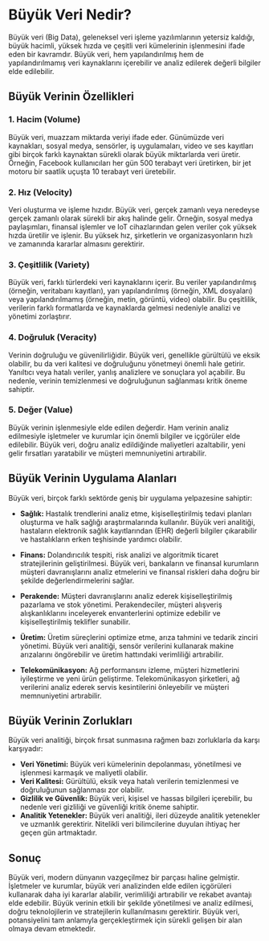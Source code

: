 # Büyük Veri Nedir?

Büyük veri (Big Data), geleneksel veri işleme yazılımlarının yetersiz kaldığı, büyük hacimli, yüksek hızda ve çeşitli veri kümelerinin işlenmesini ifade eden bir kavramdır. Büyük veri, hem yapılandırılmış hem de yapılandırılmamış veri kaynaklarını içerebilir ve analiz edilerek değerli bilgiler elde edilebilir.

## Büyük Verinin Özellikleri

### 1. Hacim (Volume)
Büyük veri, muazzam miktarda veriyi ifade eder. Günümüzde veri kaynakları, sosyal medya, sensörler, iş uygulamaları, video ve ses kayıtları gibi birçok farklı kaynaktan sürekli olarak büyük miktarlarda veri üretir. Örneğin, Facebook kullanıcıları her gün 500 terabayt veri üretirken, bir jet motoru bir saatlik uçuşta 10 terabayt veri üretebilir.

### 2. Hız (Velocity)
Veri oluşturma ve işleme hızıdır. Büyük veri, gerçek zamanlı veya neredeyse gerçek zamanlı olarak sürekli bir akış halinde gelir. Örneğin, sosyal medya paylaşımları, finansal işlemler ve IoT cihazlarından gelen veriler çok yüksek hızda üretilir ve işlenir. Bu yüksek hız, şirketlerin ve organizasyonların hızlı ve zamanında kararlar almasını gerektirir.

### 3. Çeşitlilik (Variety)
Büyük veri, farklı türlerdeki veri kaynaklarını içerir. Bu veriler yapılandırılmış (örneğin, veritabanı kayıtları), yarı yapılandırılmış (örneğin, XML dosyaları) veya yapılandırılmamış (örneğin, metin, görüntü, video) olabilir. Bu çeşitlilik, verilerin farklı formatlarda ve kaynaklarda gelmesi nedeniyle analizi ve yönetimi zorlaştırır.

### 4. Doğruluk (Veracity)
Verinin doğruluğu ve güvenilirliğidir. Büyük veri, genellikle gürültülü ve eksik olabilir, bu da veri kalitesi ve doğruluğunu yönetmeyi önemli hale getirir. Yanıltıcı veya hatalı veriler, yanlış analizlere ve sonuçlara yol açabilir. Bu nedenle, verinin temizlenmesi ve doğruluğunun sağlanması kritik öneme sahiptir.

### 5. Değer (Value)
Büyük verinin işlenmesiyle elde edilen değerdir. Ham verinin analiz edilmesiyle işletmeler ve kurumlar için önemli bilgiler ve içgörüler elde edilebilir. Büyük veri, doğru analiz edildiğinde maliyetleri azaltabilir, yeni gelir fırsatları yaratabilir ve müşteri memnuniyetini artırabilir.

## Büyük Verinin Uygulama Alanları

Büyük veri, birçok farklı sektörde geniş bir uygulama yelpazesine sahiptir:

- **Sağlık:** Hastalık trendlerini analiz etme, kişiselleştirilmiş tedavi planları oluşturma ve halk sağlığı araştırmalarında kullanılır. Büyük veri analitiği, hastaların elektronik sağlık kayıtlarından (EHR) değerli bilgiler çıkarabilir ve hastalıkların erken teşhisinde yardımcı olabilir.
- **Finans:** Dolandırıcılık tespiti, risk analizi ve algoritmik ticaret stratejilerinin geliştirilmesi. Büyük veri, bankaların ve finansal kurumların müşteri davranışlarını analiz etmelerini ve finansal riskleri daha doğru bir şekilde değerlendirmelerini sağlar.

- **Perakende:** Müşteri davranışlarını analiz ederek kişiselleştirilmiş pazarlama ve stok yönetimi. Perakendeciler, müşteri alışveriş alışkanlıklarını inceleyerek envanterlerini optimize edebilir ve kişiselleştirilmiş teklifler sunabilir.
- **Üretim:** Üretim süreçlerini optimize etme, arıza tahmini ve tedarik zinciri yönetimi. Büyük veri analitiği, sensör verilerini kullanarak makine arızalarını öngörebilir ve üretim hattındaki verimliliği artırabilir.

- **Telekomünikasyon:** Ağ performansını izleme, müşteri hizmetlerini iyileştirme ve yeni ürün geliştirme. Telekomünikasyon şirketleri, ağ verilerini analiz ederek servis kesintilerini önleyebilir ve müşteri memnuniyetini artırabilir.

## Büyük Verinin Zorlukları

Büyük veri analitiği, birçok fırsat sunmasına rağmen bazı zorluklarla da karşı karşıyadır:

- **Veri Yönetimi:** Büyük veri kümelerinin depolanması, yönetilmesi ve işlenmesi karmaşık ve maliyetli olabilir.
- **Veri Kalitesi:** Gürültülü, eksik veya hatalı verilerin temizlenmesi ve doğruluğunun sağlanması zor olabilir.
- **Gizlilik ve Güvenlik:** Büyük veri, kişisel ve hassas bilgileri içerebilir, bu nedenle veri gizliliği ve güvenliği kritik öneme sahiptir.
- **Analitik Yetenekler:** Büyük veri analitiği, ileri düzeyde analitik yetenekler ve uzmanlık gerektirir. Nitelikli veri bilimcilerine duyulan ihtiyaç her geçen gün artmaktadır.

## Sonuç

Büyük veri, modern dünyanın vazgeçilmez bir parçası haline gelmiştir. İşletmeler ve kurumlar, büyük veri analizinden elde edilen içgörüleri kullanarak daha iyi kararlar alabilir, verimliliği artırabilir ve rekabet avantajı elde edebilir. Büyük verinin etkili bir şekilde yönetilmesi ve analiz edilmesi, doğru teknolojilerin ve stratejilerin kullanılmasını gerektirir. Büyük veri, potansiyelini tam anlamıyla gerçekleştirmek için sürekli gelişen bir alan olmaya devam etmektedir.

